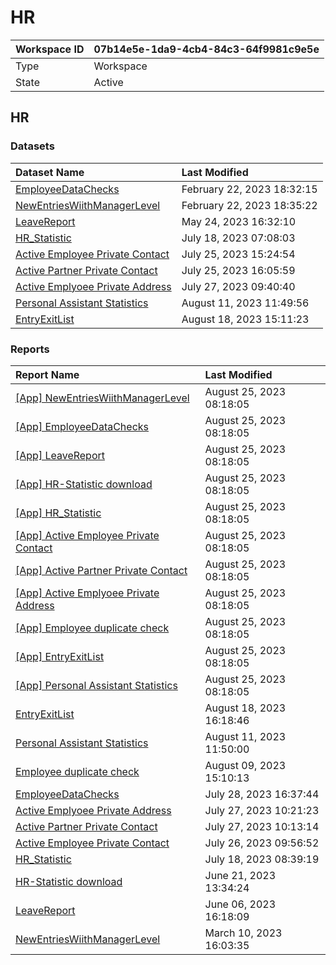 



# HR

|Workspace ID|07b14e5e-1da9-4cb4-84c3-64f9981c9e5e|
| :--- | :--- |
|Type|Workspace|
|State|Active|

## HR

### Datasets

|Dataset Name|Last Modified|
| :--- | :--- |
|[EmployeeDataChecks](../Datasets/EmployeeDataChecks.md)|February 22, 2023 18:32:15|
|[NewEntriesWiithManagerLevel](../Datasets/NewEntriesWiithManagerLevel.md)|February 22, 2023 18:35:22|
|[LeaveReport](../Datasets/LeaveReport.md)|May 24, 2023 16:32:10|
|[HR_Statistic](../Datasets/HR_Statistic.md)|July 18, 2023 07:08:03|
|[Active Employee Private Contact](../Datasets/Active-Employee-Private-Contact.md)|July 25, 2023 15:24:54|
|[Active Partner Private Contact](../Datasets/Active-Partner-Private-Contact.md)|July 25, 2023 16:05:59|
|[Active Emplyoee Private Address](../Datasets/Active-Emplyoee-Private-Address.md)|July 27, 2023 09:40:40|
|[Personal Assistant Statistics](../Datasets/Personal-Assistant-Statistics.md)|August 11, 2023 11:49:56|
|[EntryExitList](../Datasets/EntryExitList.md)|August 18, 2023 15:11:23|

### Reports

|Report Name|Last Modified|
| :--- | :--- |
|[[App] NewEntriesWiithManagerLevel](../Reports/[App]-NewEntriesWiithManagerLevel.md)|August 25, 2023 08:18:05|
|[[App] EmployeeDataChecks](../Reports/[App]-EmployeeDataChecks.md)|August 25, 2023 08:18:05|
|[[App] LeaveReport](../Reports/[App]-LeaveReport.md)|August 25, 2023 08:18:05|
|[[App] HR-Statistic download](../Reports/[App]-HR-Statistic-download.md)|August 25, 2023 08:18:05|
|[[App] HR_Statistic](../Reports/[App]-HR_Statistic.md)|August 25, 2023 08:18:05|
|[[App] Active Employee Private Contact](../Reports/[App]-Active-Employee-Private-Contact.md)|August 25, 2023 08:18:05|
|[[App] Active Partner Private Contact](../Reports/[App]-Active-Partner-Private-Contact.md)|August 25, 2023 08:18:05|
|[[App] Active Emplyoee Private Address](../Reports/[App]-Active-Emplyoee-Private-Address.md)|August 25, 2023 08:18:05|
|[[App] Employee duplicate check](../Reports/[App]-Employee-duplicate-check.md)|August 25, 2023 08:18:05|
|[[App] EntryExitList](../Reports/[App]-EntryExitList.md)|August 25, 2023 08:18:05|
|[[App] Personal Assistant Statistics](../Reports/[App]-Personal-Assistant-Statistics.md)|August 25, 2023 08:18:05|
|[EntryExitList](../Reports/EntryExitList.md)|August 18, 2023 16:18:46|
|[Personal Assistant Statistics](../Reports/Personal-Assistant-Statistics.md)|August 11, 2023 11:50:00|
|[Employee duplicate check](../Reports/Employee-duplicate-check.md)|August 09, 2023 15:10:13|
|[EmployeeDataChecks](../Reports/EmployeeDataChecks.md)|July 28, 2023 16:37:44|
|[Active Emplyoee Private Address](../Reports/Active-Emplyoee-Private-Address.md)|July 27, 2023 10:21:23|
|[Active Partner Private Contact](../Reports/Active-Partner-Private-Contact.md)|July 27, 2023 10:13:14|
|[Active Employee Private Contact](../Reports/Active-Employee-Private-Contact.md)|July 26, 2023 09:56:52|
|[HR_Statistic](../Reports/HR_Statistic.md)|July 18, 2023 08:39:19|
|[HR-Statistic download](../Reports/HR-Statistic-download.md)|June 21, 2023 13:34:24|
|[LeaveReport](../Reports/LeaveReport.md)|June 06, 2023 16:18:09|
|[NewEntriesWiithManagerLevel](../Reports/NewEntriesWiithManagerLevel.md)|March 10, 2023 16:03:35|
